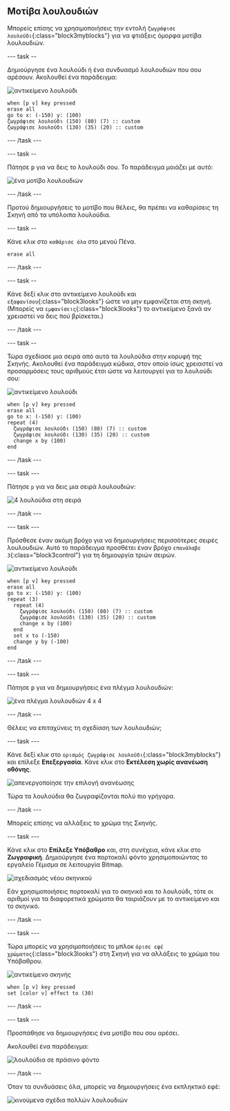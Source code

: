 ## Μοτίβα λουλουδιών

Μπορείς επίσης να χρησιμοποιήσεις την εντολή `ζωγράφισε λουλούδι`{:class="block3myblocks"} για να φτιάξεις όμορφα μοτίβα λουλουδιών.

--- task --

Δημιούργησε ένα λουλούδι ή ένα συνδυασμό λουλουδιών που σου αρέσουν. Ακολουθεί ένα παράδειγμα:

![αντικείμενο λουλούδι](images/flower-sprite.png)

```blocks3
when [p v] key pressed
erase all
go to x: (-150) y: (100)
ζωγράφισε λουλούδι (150) (80) (7) :: custom
ζωγράφισε λουλούδι (130) (35) (20) :: custom
```

--- /task ---

--- task --

Πάτησε <kbd>p</kbd> για να δεις το λουλούδι σου. Το παράδειγμα μοιάζει με αυτό:

![ένα μοτίβο λουλουδιών](images/flower-for-pattern-example.png)

--- /task ---

Προτού δημιουργήσεις το μοτίβο που θέλεις, θα πρέπει να καθαρίσεις τη Σκηνή από τα υπόλοιπα λουλούδια.

--- task --

Κάνε κλικ στο `καθάρισε όλα` στο μενού Πένα.

```blocks3
erase all
```

--- /task ---

--- task --

Κάνε δεξί κλικ στο αντικείμενο λουλούδι και `εξαφανίσου`{:class="block3looks"} ώστε να μην εμφανίζεται στη σκηνή. (Μπορείς να `εμφανίσεις`{:class="block3looks"} το αντικείμενο ξανά αν χρειαστεί να δεις πού βρίσκεται.)

--- /task ---

--- task --

Τώρα σχεδίασε μια σειρά από αυτά τα λουλούδια στην κορυφή της Σκηνής. Ακολουθεί ένα παράδειγμα κώδικα, στον οποίο ίσως χρειαστεί να προσαρμόσεις τους αριθμούς έτσι ώστε να λειτουργεί για το λουλούδι σου:

![αντικείμενο λουλούδι](images/flower-sprite.png)

```blocks3
when [p v] key pressed
erase all
go to x: (-150) y: (100)
repeat (4) 
  ζωγράφισε λουλούδι (150) (80) (7) :: custom
  ζωγράφισε λουλούδι (130) (35) (20) :: custom
  change x by (100)
end
```

--- /task ---

--- task ---

Πάτησε `p` για να δεις μια σειρά λουλουδιών:

![4 λουλούδια στη σειρά](images/flower-pattern-row-example.png)

--- /task ---

--- task ---

Πρόσθεσε έναν ακόμη βρόχο για να δημιουργήσεις περισσότερες σειρές λουλουδιών. Αυτό το παράδειγμα προσθέτει έναν βρόχο `επανάλαβε 3`{:class="block3control"} για τη δημιουργία τριών σειρών.

![αντικείμενο λουλούδι](images/flower-sprite.png)

```blocks3
when [p v] key pressed
erase all
go to x: (-150) y: (100)
repeat (3) 
  repeat (4) 
    ζωγράφισε λουλούδι (150) (80) (7) :: custom
    ζωγράφισε λουλούδι (130) (35) (20) :: custom
    change x by (100)
  end
  set x to (-150)
  change y by (-100)
end
```

--- /task ---

--- task ---

Πάτησε <kbd>p</kbd> για να δημιουργήσεις ένα πλέγμα λουλουδιών:

![ένα πλέγμα λουλουδιών 4 x 4](images/flower-pattern-rows-example.png)

--- /task ---

Θέλεις να επιταχύνεις τη σχεδίαση των λουλουδιών;

--- task ---

Κάνε δεξί κλικ στο `ορισμός ζωγράφισε λουλούδι`{:class="block3myblocks"} και επίλεξε **Επεξεργασία**. Κάνε κλικ στο **Εκτέλεση χωρίς ανανέωση οθόνης**.

![απενεργοποίησε την επιλογή ανανέωσης](images/flower-no-refresh.png)

Τώρα τα λουλούδια θα ζωγραφίζονται πολύ πιο γρήγορα.

--- /task ---

Μπορείς επίσης να αλλάξεις το χρώμα της Σκηνής.

--- task ---

Κάνε κλικ στο **Επίλεξε Υπόβαθρο** και, στη συνέχεια, κάνε κλικ στο **Ζωγραφική**. Δημιούργησε ένα πορτοκαλί φόντο χρησιμοποιώντας το εργαλείο Γέμισμα σε λειτουργία Bitmap.

![σχεδιασμός νέου σκηνικού](images/flower-orange-backdrop.png)

Εάν χρησιμοποιήσεις πορτοκαλί για το σκηνικό και το λουλούδι, τότε οι αριθμοί για τα διαφορετικά χρώματα θα ταιριάζουν με το αντικείμενο και το σκηνικό.

--- /task ---

--- task ---

Τώρα μπορείς να χρησιμοποιήσεις το μπλοκ `όρισε εφέ χρώματος`{:class="block3looks"} στη Σκηνή για να αλλάξεις το χρώμα του Υπόβαθρου.

![αντικείμενο σκηνής](images/stage-sprite.png)

```blocks3
when [p v] key pressed
set [color v] effect to (30)
```

--- /task ---

--- task ---

Προσπάθησε να δημιουργήσεις ένα μοτίβο που σου αρέσει.

Ακολουθεί ένα παράδειγμα:

![λουλούδια σε πράσινο φόντο](images/flower-pattern-background.png)

--- /task ---

Όταν τα συνδυάσεις όλα, μπορείς να δημιουργήσεις ένα εκπληκτικό εφέ:

![κινούμενα σχέδια πολλών λουλουδιών](images/flower-gen-example.gif)